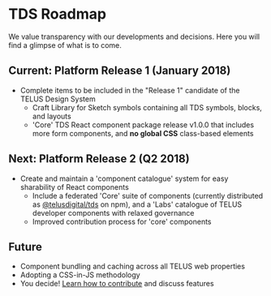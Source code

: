 # TDS Roadmap

We value transparency with our developments and decisions. Here you will find a glimpse of what is to come.

## Current: Platform Release 1 (January 2018)

- Complete items to be included in the "Release 1" candidate of the TELUS Design System
  - Craft Library for Sketch symbols containing all TDS symbols, blocks, and layouts
  - 'Core' TDS React component package release v1.0.0 that includes more form components, and **no global CSS** class-based elements

## Next: Platform Release 2 (Q2 2018)

<!-- TODO: include diagram of before and after -->
- Create and maintain a 'component catalogue' system for easy sharability of React components
  - Include a federated 'Core' suite of components (currently distributed as [@telusdigital/tds](https://www.npmjs.com/package/@telusdigital/tds) on npm), and a 'Labs' catalogue of TELUS developer components with relaxed governance
  - Improved contribution process for 'core' components

## Future

<!-- TODO: add a link here to GitHub discussions, or create a discussion anchor in the sidebar, or add to 'support' document -->
- Component bundling and caching across all TELUS web properties
- Adopting a CSS-in-JS methodology
- You decide! [Learn how to contribute](CONTRIBUTING.md#discuss) and discuss features
